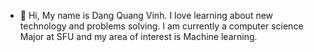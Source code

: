 - 👋 Hi, My name is Dang Quang Vinh. I love learning about new technology and problems solving. I am currently a computer science Major at SFU and my area of interest is Machine learning.
<!---
qvd808/qvd808 is a ✨ special ✨ repository because its `README.md` (this file) appears on your GitHub profile.
You can click the Preview link to take a look at your changes.
--->
